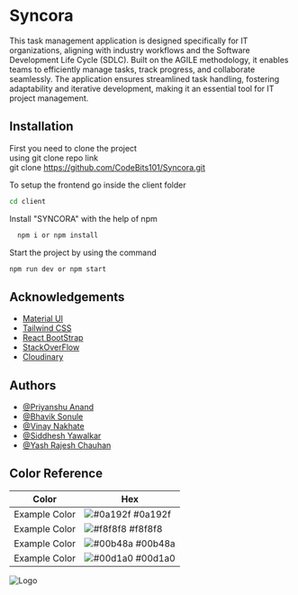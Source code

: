 
# Syncora

This task management application is designed specifically for IT organizations, aligning with industry workflows and the Software Development Life Cycle (SDLC). Built on the AGILE methodology, it enables teams to efficiently manage tasks, track progress, and collaborate seamlessly. The application ensures streamlined task handling, fostering adaptability and iterative development, making it an essential tool for IT project management.





## Installation
First you need to clone the project  
using git clone repo link  
git clone https://github.com/CodeBits101/Syncora.git

To setup the frontend go inside the client folder 
```bash
cd client
```
Install "SYNCORA"  with the help of npm

```bash
  npm i or npm install
```

Start the project by using the command 

```bash
npm run dev or npm start
```
## Acknowledgements

 - [Material UI](https://awesomeopensource.com/project/elangosundar/awesome-README-templates)
 - [Tailwind CSS](https://tailwindcss.com/)
 - [React BootStrap](https://react-bootstrap.netlify.app/)
 - [StackOverFlow](https://stackoverflow.com/questions)
 - [Cloudinary](https://cloudinary.com/)


## Authors

- [@Priyanshu Anand](https://github.com/PriyanshuAnand2826)
- [@Bhavik Sonule](https://github.com/bhaviksonule)
- [@Vinay Nakhate](https://github.com/vinay1nakhate)
- [@Siddhesh Yawalkar](https://github.com/sidddheshh)
- [@Yash Rajesh Chauhan](https://github.com/yashRChauhan)

## Color Reference

| Color             | Hex                                                                |
| ----------------- | ------------------------------------------------------------------ |
| Example Color | ![#0a192f](https://via.placeholder.com/10/0a192f?text=+) #0a192f |
| Example Color | ![#f8f8f8](https://via.placeholder.com/10/f8f8f8?text=+) #f8f8f8 |
| Example Color | ![#00b48a](https://via.placeholder.com/10/00b48a?text=+) #00b48a |
| Example Color | ![#00d1a0](https://via.placeholder.com/10/00b48a?text=+) #00d1a0 |


![Logo](https://res.cloudinary.com/dybxdtcnq/image/upload/v1742811831/CodeBits101_2_cu4y4h.png)

